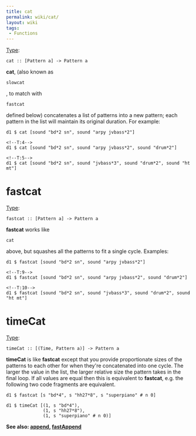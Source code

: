 ```yaml
---
title: cat
permalink: wiki/cat/
layout: wiki
tags:
 - Functions
---
```


<languages/> <translate> [Type](/wiki/Type_signature "wikilink"):

    cat :: [Pattern a] -> Pattern a

**cat**, (also known as

    slowcat

, to match with

    fastcat

defined below) concatenates a list of patterns into a new pattern; each
pattern in the list will maintain its original duration. For example:

    d1 $ cat [sound "bd*2 sn", sound "arpy jvbass*2"]

    <!--T:4-->
    d1 $ cat [sound "bd*2 sn", sound "arpy jvbass*2", sound "drum*2"]

    <!--T:5-->
    d1 $ cat [sound "bd*2 sn", sound "jvbass*3", sound "drum*2", sound "ht mt"]

# fastcat

[Type](/wiki/Type_signature "wikilink"):

    fastcat :: [Pattern a] -> Pattern a

**fastcat** works like

    cat

above, but squashes all the patterns to fit a single cycle. Examples:

    d1 $ fastcat [sound "bd*2 sn", sound "arpy jvbass*2"]

    <!--T:9-->
    d1 $ fastcat [sound "bd*2 sn", sound "arpy jvbass*2", sound "drum*2"]

    <!--T:10-->
    d1 $ fastcat [sound "bd*2 sn", sound "jvbass*3", sound "drum*2", sound "ht mt"]

# timeCat

[Type](/wiki/Type_signature "wikilink"):

    timeCat :: [(Time, Pattern a)] -> Pattern a

**timeCat** is like **fastcat** except that you provide proportionate
sizes of the patterns to each other for when they're concatenated into
one cycle. The larger the value in the list, the larger relative size
the pattern takes in the final loop. If all values are equal then this
is equivalent to **fastcat**, e.g. the following two code fragments are
equivalent.

    d1 $ fastcat [s "bd*4", s "hh27*8", s "superpiano" # n 0]

    d1 $ timeCat [(1, s "bd*4"),
                  (1, s "hh27*8"),
                  (1, s "superpiano" # n 0)]

**See also: [append](append "wikilink"),
[fastAppend](append#fastAppend "wikilink")**

</translate>
